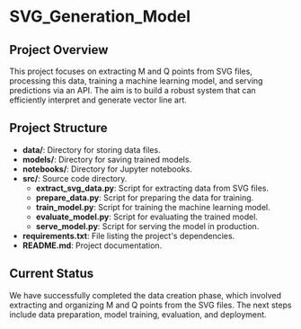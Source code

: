 # SVG_Generation_Model

## Project Overview
This project focuses on extracting M and Q points from SVG files, processing this data, training a machine learning model, and serving predictions via an API. The aim is to build a robust system that can efficiently interpret and generate vector line art.

## Project Structure

- **data/**: Directory for storing data files.
- **models/**: Directory for saving trained models.
- **notebooks/**: Directory for Jupyter notebooks.
- **src/**: Source code directory.
  - **extract_svg_data.py**: Script for extracting data from SVG files.
  - **prepare_data.py**: Script for preparing the data for training.
  - **train_model.py**: Script for training the machine learning model.
  - **evaluate_model.py**: Script for evaluating the trained model.
  - **serve_model.py**: Script for serving the model in production.
- **requirements.txt**: File listing the project's dependencies.
- **README.md**: Project documentation.

## Current Status

We have successfully completed the data creation phase, which involved extracting and organizing M and Q points from the SVG files. The next steps include data preparation, model training, evaluation, and deployment.
